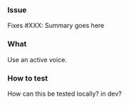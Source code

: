 ### Issue
Fixes #XXX: Summary goes here

### What
Use an active voice.

### How to test
How can this be tested locally? in dev?
